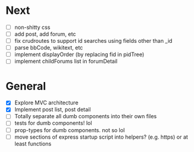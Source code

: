 # Next
+ [ ] non-shitty css
+ [ ] add post, add forum, etc
+ [ ] fix crudroutes to support id searches using fields other than _id
+ [ ] parse bbCode, wikitext, etc
+ [ ] implement displayOrder (by replacing fid in pidTree)
+ [ ] implement childForums list in forumDetail

# General
+ [x] Explore MVC architecture
+ [x] Implement post list, post detail
+ [ ] Totally separate all dumb components into their own files
+ [ ] tests for dumb components! lol
+ [ ] prop-types for dumb components. not so lol
+ [ ] move sections of express startup script into helpers? (e.g. https) or at least functions